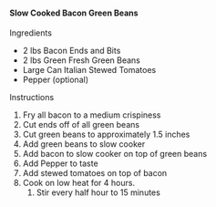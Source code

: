 <!--(dl
(section-meta
    (title General Items))
)-->
#### Slow Cooked Bacon Green Beans

Ingredients

- 2 lbs Bacon Ends and Bits
- 2 lbs Green Fresh Green Beans
- Large Can Italian Stewed Tomatoes
- Pepper (optional)

Instructions

1. Fry all bacon to a medium crispiness
2. Cut ends off of all green beans
3. Cut green beans to approximately 1.5 inches
4. Add green beans to slow cooker
5. Add bacon to slow cooker on top of green beans
6. Add Pepper to taste
7. Add stewed tomatoes on top of bacon
8. Cook on low heat for 4 hours.
   1. Stir every half hour to 15 minutes